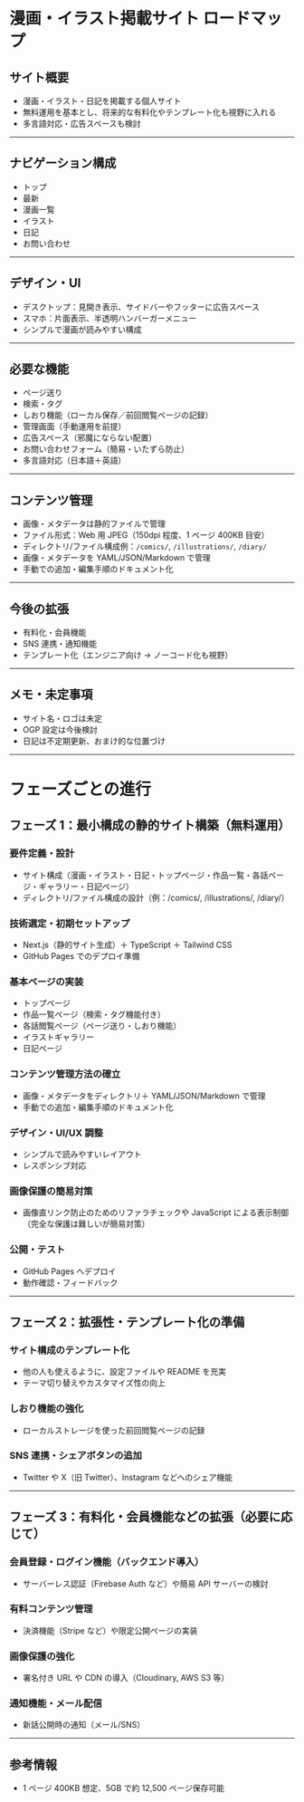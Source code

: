 # 漫画・イラスト掲載サイト ロードマップ

## サイト概要

- 漫画・イラスト・日記を掲載する個人サイト
- 無料運用を基本とし、将来的な有料化やテンプレート化も視野に入れる
- 多言語対応・広告スペースも検討

---

## ナビゲーション構成

- トップ
- 最新
- 漫画一覧
- イラスト
- 日記
- お問い合わせ

---

## デザイン・UI

- デスクトップ：見開き表示、サイドバーやフッターに広告スペース
- スマホ：片面表示、半透明ハンバーガーメニュー
- シンプルで漫画が読みやすい構成

---

## 必要な機能

- ページ送り
- 検索・タグ
- しおり機能（ローカル保存／前回閲覧ページの記録）
- 管理画面（手動運用を前提）
- 広告スペース（邪魔にならない配置）
- お問い合わせフォーム（簡易・いたずら防止）
- 多言語対応（日本語＋英語）

---

## コンテンツ管理

- 画像・メタデータは静的ファイルで管理
- ファイル形式：Web 用 JPEG（150dpi 程度、1 ページ 400KB 目安）
- ディレクトリ/ファイル構成例：`/comics/`, `/illustrations/`, `/diary/`
- 画像・メタデータを YAML/JSON/Markdown で管理
- 手動での追加・編集手順のドキュメント化

---

## 今後の拡張

- 有料化・会員機能
- SNS 連携・通知機能
- テンプレート化（エンジニア向け → ノーコード化も視野）

---

## メモ・未定事項

- サイト名・ロゴは未定
- OGP 設定は今後検討
- 日記は不定期更新、おまけ的な位置づけ

---

# フェーズごとの進行

## フェーズ 1：最小構成の静的サイト構築（無料運用）

### 要件定義・設計

- サイト構成（漫画・イラスト・日記・トップページ・作品一覧・各話ページ・ギャラリー・日記ページ）
- ディレクトリ/ファイル構成の設計（例：/comics/, /illustrations/, /diary/）

### 技術選定・初期セットアップ

- Next.js（静的サイト生成）＋ TypeScript ＋ Tailwind CSS
- GitHub Pages でのデプロイ準備

### 基本ページの実装

- トップページ
- 作品一覧ページ（検索・タグ機能付き）
- 各話閲覧ページ（ページ送り・しおり機能）
- イラストギャラリー
- 日記ページ

### コンテンツ管理方法の確立

- 画像・メタデータをディレクトリ＋ YAML/JSON/Markdown で管理
- 手動での追加・編集手順のドキュメント化

### デザイン・UI/UX 調整

- シンプルで読みやすいレイアウト
- レスポンシブ対応

### 画像保護の簡易対策

- 画像直リンク防止のためのリファラチェックや JavaScript による表示制御（完全な保護は難しいが簡易対策）

### 公開・テスト

- GitHub Pages へデプロイ
- 動作確認・フィードバック

---

## フェーズ 2：拡張性・テンプレート化の準備

### サイト構成のテンプレート化

- 他の人も使えるように、設定ファイルや README を充実
- テーマ切り替えやカスタマイズ性の向上

### しおり機能の強化

- ローカルストレージを使った前回閲覧ページの記録

### SNS 連携・シェアボタンの追加

- Twitter や X（旧 Twitter）、Instagram などへのシェア機能

---

## フェーズ 3：有料化・会員機能などの拡張（必要に応じて）

### 会員登録・ログイン機能（バックエンド導入）

- サーバーレス認証（Firebase Auth など）や簡易 API サーバーの検討

### 有料コンテンツ管理

- 決済機能（Stripe など）や限定公開ページの実装

### 画像保護の強化

- 署名付き URL や CDN の導入（Cloudinary, AWS S3 等）

### 通知機能・メール配信

- 新話公開時の通知（メール/SNS）

---

## 参考情報

- 1 ページ 400KB 想定、5GB で約 12,500 ページ保存可能
